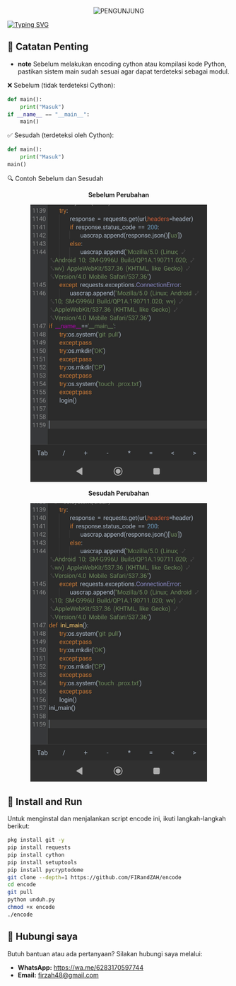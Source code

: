 <p align="center"> 
  <img src="https://visitor-badge.laobi.icu/badge?page_id=FIRandZAH.encode&left_text=PENGUNJUNG&left_color=gray&right_color=green" alt="PENGUNJUNG"/>
</p>

[![Typing SVG](https://readme-typing-svg.demolab.com?font=Fira+Code&pause=1000&color=00FF00&background=CCCCCC&width=435&lines=Script+enc+Code+Python)](https://git.io/typing-svg)
## 📌 Catatan Penting

- **note** Sebelum melakukan encoding cython atau kompilasi kode Python, pastikan sistem main sudah sesuai agar dapat terdeteksi sebagai modul.

❌ Sebelum (tidak terdeteksi Cython):
```py
def main():
    print("Masuk")
if __name__ == "__main__":
    main()
```
✅ Sesudah (terdeteksi oleh Cython):
```py
def main():
    print("Masuk")
main()
```
🔍 Contoh Sebelum dan Sesudah

<p align="center">  
  <strong>Sebelum Perubahan</strong>  
</p>  
<p align="center">  
  <img src="foto.jpg" alt="Screenshot Sebelum" width="400"/>  
</p>  <p align="center">  
  <strong>Sesudah Perubahan</strong>  
</p>  
<p align="center">  
  <img src="foto1.jpg" alt="Screenshot Sesudah" width="400"/>  

## 🚀 Install and Run

Untuk menginstal dan menjalankan script encode ini, ikuti langkah-langkah berikut:

```sh
pkg install git -y
pip install requests
pip install cython
pip install setuptools
pip install pycryptodome
git clone --depth=1 https://github.com/FIRandZAH/encode
cd encode
git pull
python unduh.py
chmod +x encode
./encode
```


##  🤝  Hubungi saya

Butuh bantuan atau ada pertanyaan?  Silakan hubungi saya melalui:

* **WhatsApp:** https://wa.me/6283170597744
* **Email:** [firzah48@gmail.com](mailto:firzah48@gmail.com) 
